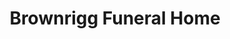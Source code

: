 ---
title: "Brownrigg Funeral Home"
url: /clarksville/brownrigg-funeral-home/
shop: funeral directors
---